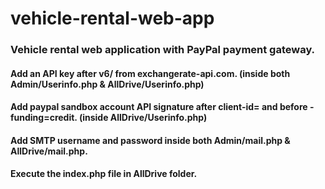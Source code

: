 # vehicle-rental-web-app
### Vehicle rental web application with PayPal payment gateway.
#### Add an API key after v6/ from exchangerate-api.com. (inside both Admin/Userinfo.php & AllDrive/Userinfo.php)
#### Add paypal sandbox account API signature after client-id= and before -funding=credit. (inside AllDrive/Userinfo.php)
#### Add SMTP username and password inside both Admin/mail.php & AllDrive/mail.php.
#### Execute the index.php file in AllDrive folder.
